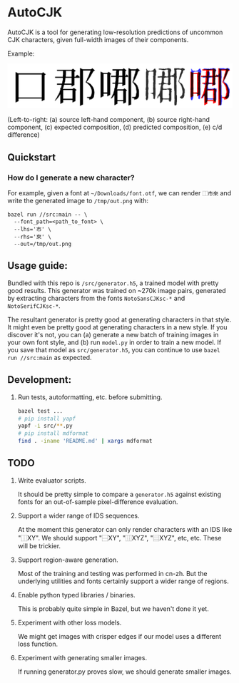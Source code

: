 # AutoCJK

AutoCJK is a tool for generating low-resolution predictions of uncommon CJK
characters, given full-width images of their components.

Example:

![U+20E74](docs/images/0x134772.png)

(Left-to-right: (a) source left-hand component, (b) source right-hand component,
(c) expected composition, (d) predicted composition, (e) c/d difference)

## Quickstart

### How do I generate a new character?

For example, given a font at `~/Downloads/font.otf`, we can render `⿰市來` and
write the generated image to `/tmp/out.png` with:

```
bazel run //src:main -- \
  --font_path=<path_to_font> \
  --lhs='市' \
  --rhs='來' \
  --out=/tmp/out.png
```

## Usage guide:

Bundled with this repo is `/src/generator.h5`, a trained model with pretty good
results. This generator was trained on ~270k image pairs, generated by
extracting characters from the fonts `NotoSansCJKsc-*` and `NotoSerifCJKsc-*`.

The resultant generator is pretty good at generating characters in that style.
It might even be pretty good at generating characters in a new style. If you
discover it's not, you can (a) generate a new batch of training images in your
own font style, and (b) run `model.py` in order to train a new model. If you
save that model as `src/generator.h5`, you can continue to use `bazel run //src:main` as expected.

## Development:

1. Run tests, autoformatting, etc. before submitting.

   ```bash
   bazel test ...
   # pip install yapf
   yapf -i src/**.py
   # pip install mdformat
   find . -iname 'README.md' | xargs mdformat
   ```

## TODO

1. Write evaluator scripts.

   It should be pretty simple to compare a `generator.h5` against existing
   fonts for an out-of-sample pixel-difference evaluation.

1. Support a wider range of IDS sequences.

   At the moment this generator can only render characters with an IDS like
   "⿰XY". We should support "⿱XY", "⿲XYZ", "⿳XYZ", etc, etc. These will
   be trickier.

1. Support region-aware generation.

   Most of the training and testing was performed in cn-zh. But the underlying
   utilities and fonts certainly support a wider range of regions.

1. Enable python typed libraries / binaries.

   This is probably quite simple in Bazel, but we haven't done it yet.

1. Experiment with other loss models.

   We might get images with crisper edges if our model uses a different loss
   function.

1. Experiment with generating smaller images.

   If running generator.py proves slow, we should generate smaller images.
